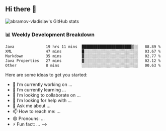 ## Hi there 👋
![abramov-vladislav's GitHub stats](https://github-readme-stats.vercel.app/api?username=abramov-vladislav&theme=dark&show_icons=true)

### 📊 Weekly Development Breakdown

<!--START_SECTION:waka-->

```txt
Java              19 hrs 11 mins  ██████████████████████▒░░   88.89 %
XML               47 mins         █░░░░░░░░░░░░░░░░░░░░░░░░   03.67 %
Markdown          35 mins         ▓░░░░░░░░░░░░░░░░░░░░░░░░   02.77 %
Java Properties   27 mins         ▓░░░░░░░░░░░░░░░░░░░░░░░░   02.12 %
Other             8 mins          ░░░░░░░░░░░░░░░░░░░░░░░░░   00.63 %
```

<!--END_SECTION:waka-->


Here are some ideas to get you started:

- 🔭 I’m currently working on ...
- 🌱 I’m currently learning ...
- 👯 I’m looking to collaborate on ...
- 🤔 I’m looking for help with ...
- 💬 Ask me about ...
- 📫 How to reach me: ...
- 😄 Pronouns: ...
- ⚡ Fun fact: ...
-->
